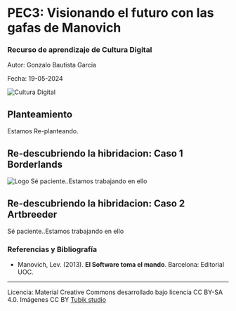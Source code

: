 # PEC3: Visionando el futuro con las gafas de Manovich 

### Recurso de aprendizaje de Cultura Digital 


Autor: Gonzalo Bautista García


Fecha: 19-05-2024

![Cultura Digital](https://i.ibb.co/5x3Bz27/mezcla2.jpg)




## Planteamiento


Estamos Re-planteando.


## Re-descubriendo la hibridacion: Caso 1 Borderlands
![Logo](https://upload.wikimedia.org/wikipedia/commons/thumb/8/8f/Borderlands_Movie_Logo.png/1200px-Borderlands_Movie_Logo.png)
Sé paciente..Estamos trabajando en ello



## Re-descubriendo la hibridacion: Caso 2 Artbreeder

Sé paciente..Estamos trabajando en ello


### Referencias y Bibliografía

* Manovich, Lev. (2013). **El Software toma el mando**. Barcelona: Editorial UOC. 


----

Licencia: Material Creative Commons desarrollado bajo licencia CC BY-SA 4.0. Imágenes CC BY [Tubik studio](https://blog.tubikstudio.com/how-to-create-original-flat-illustrations-designers-tips/) 
